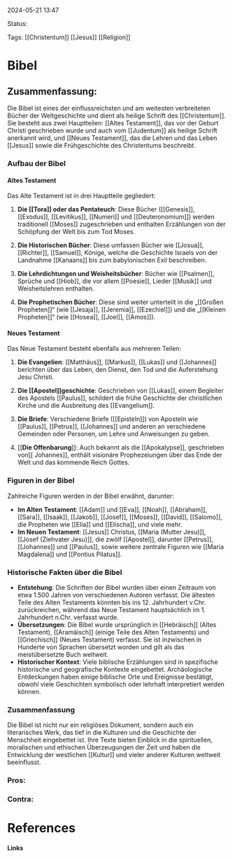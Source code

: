 2024-05-21 13:47

Status:

Tags: [[Christentum]] [[Jesus]] [[Religion]]

# Bibel

## Zusammenfassung:
Die Bibel ist eines der einflussreichsten und am weitesten verbreiteten Bücher der Weltgeschichte und dient als heilige Schrift des [[Christentum]]. Sie besteht aus zwei Hauptteilen: [[Altes Testament]], das vor der Geburt Christi geschrieben wurde und auch vom [[Judentum]] als heilige Schrift anerkannt wird, und [[Neues Testament]], das die Lehren und das Leben [[Jesus]] sowie die Frühgeschichte des Christentums beschreibt.

### Aufbau der Bibel

#### Altes Testament

Das Alte Testament ist in drei Hauptteile gegliedert:

1. **Die [[Tora]] oder das Pentateuch**: Diese Bücher ([[Genesis]], [[Exodus]], [[Levitikus]], [[Numeri]] und [[Deuteronomium]]) werden traditionell [[Moses]] zugeschrieben und enthalten Erzählungen von der Schöpfung der Welt bis zum Tod Moses.
    
2. **Die Historischen Bücher**: Diese umfassen Bücher wie [[Josua]], [[Richter]], [[Samuel]], Könige, welche die Geschichte Israels von der Landnahme [[Kanaans]] bis zum babylonischen Exil beschreiben.
    
3. **Die Lehrdichtungen und Weisheitsbücher**: Bücher wie [[Psalmen]], Sprüche und [[Hiob]], die vor allem [[Poesie]], Lieder [[Musik]] und Weisheitslehren enthalten.
    
4. **Die Prophetischen Bücher**: Diese sind weiter unterteilt in die „[[Großen Propheten]]“ (wie [[Jesaja]], [[Jeremia]], [[Ezechiel]]) und die „[[Kleinen Propheten]]“ (wie [[Hosea]], [[Joel]], [[Amos]]).
    

#### Neues Testament

Das Neue Testament besteht ebenfalls aus mehreren Teilen:

1. **Die Evangelien**: [[Matthäus]], [[Markus]], [[Lukas]] und [[Johannes]] berichten über das Leben, den Dienst, den Tod und die Auferstehung Jesu Christi.
    
2. **Die [[Apostel]]geschichte**: Geschrieben von [[Lukas]], einem Begleiter des Apostels [[Paulus]], schildert die frühe Geschichte der christlichen Kirche und die Ausbreitung des [[Evangelium]].
    
3. **Die Briefe**: Verschiedene Briefe ([[Episteln]]) von Aposteln wie [[Paulus]], [[Petrus]], [[Johannes]] und anderen an verschiedene Gemeinden oder Personen, um Lehre und Anweisungen zu geben.
    
4. [[**Die Offenbarung**]]: Auch bekannt als die [[Apokalypse]], geschrieben von[[ Johannes]], enthält visionäre Prophezeiungen über das Ende der Welt und das kommende Reich Gottes.
    

### Figuren in der Bibel

Zahlreiche Figuren werden in der Bibel erwähnt, darunter:

- **Im Alten Testament**: [[Adam]] und [[Eva]], [[Noah]], [[Abraham]], [[Sara]], [[Isaak]], [[Jakob]], [[Josef]], [[Moses]], [[David]], [[Salomo]], die Propheten wie [[Elia]] und [[Elischa]], und viele mehr.
- **Im Neuen Testament**: [[Jesus]] Christus, [[Maria (Mutter Jesu)]], [[Josef (Ziehvater Jesu)]], die zwölf [[Apostel]], darunter [[Petrus]], [[Johannes]] und [[Paulus]], sowie weitere zentrale Figuren wie [[Maria Magdalena]] und [[Pontius Pilatus]].

### Historische Fakten über die Bibel

- **Entstehung**: Die Schriften der Bibel wurden über einen Zeitraum von etwa 1.500 Jahren von verschiedenen Autoren verfasst. Die ältesten Teile des Alten Testaments könnten bis ins 12. Jahrhundert v.Chr. zurückreichen, während das Neue Testament hauptsächlich im 1. Jahrhundert n.Chr. verfasst wurde.
- **Übersetzungen**: Die Bibel wurde ursprünglich in [[Hebräisch]] (Altes Testament), [[Aramäisch]] (einige Teile des Alten Testaments) und [[Griechisch]] (Neues Testament) verfasst. Sie ist inzwischen in Hunderte von Sprachen übersetzt worden und gilt als das meistübersetzte Buch weltweit.
- **Historischer Kontext**: Viele biblische Erzählungen sind in spezifische historische und geografische Kontexte eingebettet. Archäologische Entdeckungen haben einige biblische Orte und Ereignisse bestätigt, obwohl viele Geschichten symbolisch oder lehrhaft interpretiert werden können.

### Zusammenfassung

Die Bibel ist nicht nur ein religiöses Dokument, sondern auch ein literarisches Werk, das tief in die Kulturen und die Geschichte der Menschheit eingebettet ist. Ihre Texte bieten Einblick in die spirituellen, moralischen und ethischen Überzeugungen der Zeit und haben die Entwicklung der westlichen [[Kultur]] und vieler anderer Kulturen weltweit beeinflusst.

### Pros:

### Contra:

# References

#### Links
